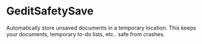 GeditSafetySave
===============

Automatically store unsaved documents in a temporary location. This keeps your documents, temporary to-do lists, etc.. safe from crashes.
